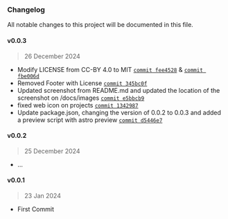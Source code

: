 ### Changelog

All notable changes to this project will be documented in this file.

#### v0.0.3
> 26 December 2024
- Modify LICENSE from CC-BY 4.0 to MIT [`commit fee4528`](https://github.com/Inbydev/Inby.dev/commit/fee4528b773da6b546c0a02e29d899c9f5c496e1) & [`commit fbe006d`](https://github.com/Inbydev/Inby.dev/commit/fbe006d1f6cefa17a0fb1d57a65110ad18089bae)
- Removed Footer with License [`commit 345bc0f`](https://github.com/Inbydev/Inby.dev/commit/345bc0f1370ab27166ea6ce4f575d19fbefae6fb)
- Updated screenshot from README.md and updated the location of the screenshot on /docs/images [`commit e5bbcb9`](https://github.com/Inbydev/Inby.dev/commit/e5bbcb9ec3f291850b2402f05b389740aff51392)
- fixed web icon on projects [`commit 1342987`](https://github.com/Inbydev/Inby.dev/commit/13429875a23518b79d2e02d798d3c02ffe1a7e8d)
- Update package.json, changing the version of 0.0.2 to 0.0.3 and added a preview script with astro preview [`commit d5446e7`](https://github.com/Inbydev/Inby.dev/commit/d5446e7040cae921ce72ae0e657c71a12c71785f)

#### v0.0.2
> 25 December 2024
- ...

#### v0.0.1
> 23 Jan 2024
- First Commit

